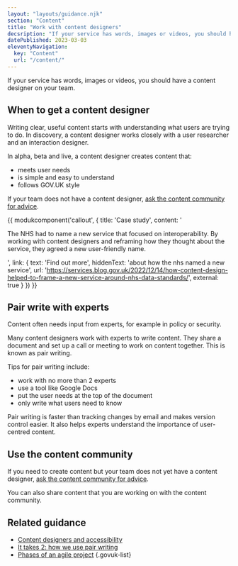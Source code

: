 ```yaml
---
layout: "layouts/guidance.njk"
section: "Content"
title: "Work with content designers"
decsription: "If your service has words, images or videos, you should have a content designer on your team. Find out more."
datePublished: 2023-03-03
eleventyNavigation:
  key: "Content"
  url: "/content/"
---
```


If your service has words, images or videos, you should have a content designer on your team. 

## When to get a content designer

Writing clear, useful content starts with understanding what users are trying to do. In discovery, a content designer works closely with a user researcher and an interaction designer. 

In alpha, beta and live, a content designer creates content that:

- meets user needs
- is simple and easy to understand 
- follows GOV.UK style

If your team does not have a content designer, [ask the content community for advice](/your-community/content/). 

{{ modukcomponent('callout', {
  title: 'Case study',
  content: '<p>The NHS had to name a new service that focused on interoperability. By working with content designers and reframing how they thought about the service, they agreed a new user-friendly name.</p>',
  link: {
    text: 'Find out more',
    hiddenText: 'about how the nhs named a new service',
    url: 'https://services.blog.gov.uk/2022/12/14/how-content-design-helped-to-frame-a-new-service-around-nhs-data-standards/',
    external: true
  }
}) }}

## Pair write with experts

Content often needs input from experts, for example in policy or security. 

Many content designers work with experts to write content. They share a document and set up a call or meeting to work on content together. This is known as pair writing. 

Tips for pair writing include:

- work with no more than 2 experts
- use a tool like Google Docs
- put the user needs at the top of the document
- only write what users need to know

Pair writing is faster than tracking changes by email and makes version control easier. It also helps experts understand the importance of user-centred content.

## Use the content community 

If you need to create content but your team does not yet have a content designer, [ask the content community for advice](/your-community/content/). 

You can also share content that you are working on with the content community.

## Related guidance

- [Content designers and accessibility](https://servicemanual.digital.mod.uk/accessibility/meet-accessibility-regulations/content-designers/)
- [It takes 2: how we use pair writing](https://gds.blog.gov.uk/2016/09/21/it-takes-2-how-we-use-pair-writing/)
- [Phases of an agile project](https://www.gov.uk/service-manual/agile-delivery)
{.govuk-list}
